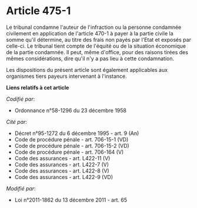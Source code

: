 # Article 475-1

Le tribunal condamne l'auteur de  l'infraction ou la personne condamnée civilement en application de l'article 470-1 à payer
à la partie civile la somme qu'il détermine, au titre des frais non payés par l'Etat et exposés par celle-ci. Le tribunal
tient compte de l'équité ou de la situation économique de la partie condamnée. Il peut, même d'office, pour des raisons
tirées des mêmes considérations, dire qu'il n'y a pas lieu à cette condamnation. 

Les dispositions du présent article sont également applicables aux organismes tiers payeurs intervenant à l'instance.

**Liens relatifs à cet article**

_Codifié par_:

  - Ordonnance n°58-1296 du 23 décembre 1958

_Cité par_:

  - Décret n°95-1272 du 6 décembre 1995 - art. 9 (An)
  - Code de procédure pénale - art. 706-15-1 (VD)
  - Code de procédure pénale - art. 706-15-2 (VD)
  - Code de procédure pénale - art. 706-164 (V)
  - Code des assurances - art. L422-11 (V)
  - Code des assurances - art. L422-7 (V)
  - Code des assurances - art. L422-8 (V)
  - Code des assurances - art. L422-9 (VD)

_Modifié par_:

  - Loi n°2011-1862 du 13 décembre 2011 - art. 65
